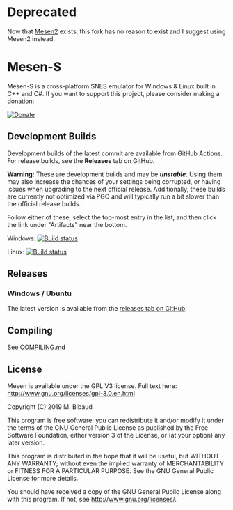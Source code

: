 # Deprecated

Now that [Mesen2](https://mesen.ca/) exists, this fork has no reason to exist and I suggest using Mesen2 instead.

# Mesen-S

Mesen-S is a cross-platform SNES emulator for Windows & Linux built in C++ and C#.
If you want to support this project, please consider making a donation:

[![Donate](https://www.mesen.ca/images/donate.png)](https://www.mesen.ca/Donate.php)

## Development Builds

Development builds of the latest commit are available from GitHub Actions. For release builds, see the **Releases** tab on GitHub.

**Warning:** These are development builds and may be ***unstable***. Using them may also increase the chances of your settings being corrupted, or having issues when upgrading to the next official release. Additionally, these builds are currently not optimized via PGO and will typically run a bit slower than the official release builds.

Follow either of these, select the top-most entry in the list, and then click the link under "Artifacts" near the bottom.

Windows: [![Build status](https://github.com/NovaSquirrel/Mesen-S/actions/workflows/win-build.yml/badge.svg)](https://github.com/NovaSquirrel/Mesen-S/actions/workflows/win-build.yml)

Linux: [![Build status](https://github.com/NovaSquirrel/Mesen-S/actions/workflows/linux-build.yml/badge.svg)](https://github.com/NovaSquirrel/Mesen-S/actions/workflows/linux-build.yml)

## Releases

### Windows / Ubuntu

The latest version is available from the [releases tab on GitHub](https://github.com/SourMesen/Mesen-S/releases).

## Compiling

See [COMPILING.md](COMPILING.md)

## License

Mesen is available under the GPL V3 license.  Full text here: <http://www.gnu.org/licenses/gpl-3.0.en.html>

Copyright (C) 2019 M. Bibaud

This program is free software: you can redistribute it and/or modify
it under the terms of the GNU General Public License as published by
the Free Software Foundation, either version 3 of the License, or
(at your option) any later version.

This program is distributed in the hope that it will be useful,
but WITHOUT ANY WARRANTY; without even the implied warranty of
MERCHANTABILITY or FITNESS FOR A PARTICULAR PURPOSE.  See the
GNU General Public License for more details.

You should have received a copy of the GNU General Public License
along with this program.  If not, see <http://www.gnu.org/licenses/>.
